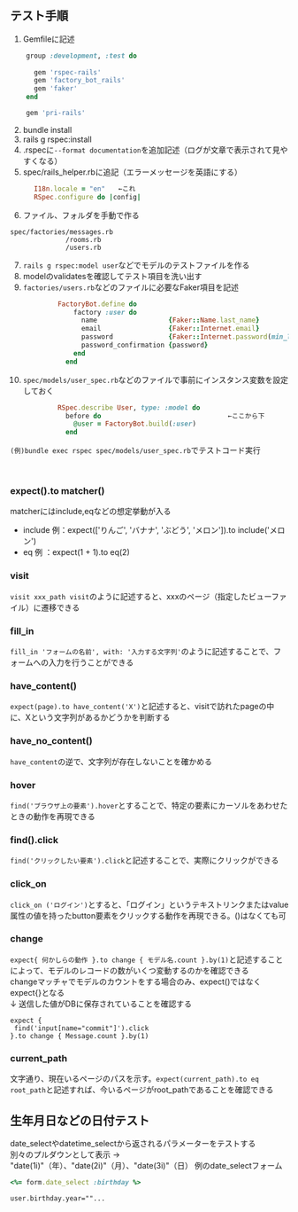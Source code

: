 ## テスト手順
1. Gemfileに記述
```ruby
    group :development, :test do
    
      gem 'rspec-rails'
      gem 'factory_bot_rails'
      gem 'faker'
    end

    gem 'pri-rails'
```

2. bundle install
3. rails g rspec:install
4. .rspecに`--format documentation`を追加記述（ログが文章で表示されて見やすくなる）
5. spec/rails_helper.rbに追記（エラーメッセージを英語にする）
```ruby
      I18n.locale = "en"　　←これ
      RSpec.configure do |config|
```
6. ファイル、フォルダを手動で作る
```
spec/factories/messages.rb
              /rooms.rb
              /users.rb
```
7. `rails g rspec:model user`などでモデルのテストファイルを作る
8. modelのvalidatesを確認してテスト項目を洗い出す
9. `factories/users.rb`などのファイルに必要なFaker項目を記述
```ruby
            FactoryBot.define do
                factory :user do
                  name                  {Faker::Name.last_name}
                  email                 {Faker::Internet.email}
                  password              {Faker::Internet.password(min_length: 6)}
                  password_confirmation {password}
                end
              end
```
10. `spec/models/user_spec.rb`などのファイルで事前にインスタンス変数を設定しておく
```ruby
            RSpec.describe User, type: :model do
              before do                                ←ここから下
                @user = FactoryBot.build(:user)
              end
```

`(例)bundle exec rspec spec/models/user_spec.rb`でテストコード実行

<br>

### expect().to matcher()
matcherにはinclude,eqなどの想定挙動が入る  
* include 例：expect(['りんご', 'バナナ', 'ぶどう', 'メロン']).to include('メロン')  
* eq 例     ：expect(1 + 1).to eq(2)  


### visit
`visit xxx_path visit`のように記述すると、xxxのページ（指定したビューファイル）に遷移できる

### fill_in
`fill_in 'フォームの名前', with: '入力する文字列'`のように記述することで、フォームへの入力を行うことができる
### have_content()
`expect(page).to have_content('X')`と記述すると、visitで訪れたpageの中に、Xという文字列があるかどうかを判断する

### have_no_content()
`have_content`の逆で、文字列が存在しないことを確かめる

### hover
`find('ブラウザ上の要素').hover`とすることで、特定の要素にカーソルをあわせたときの動作を再現できる

### find().click
`find('クリックしたい要素').click`と記述することで、実際にクリックができる

### click_on
`click_on ('ログイン')`とすると、「ログイン」というテキストリンクまたはvalue属性の値を持ったbutton要素をクリックする動作を再現できる。()はなくても可


### change
`expect{ 何かしらの動作 }.to change { モデル名.count }.by(1)`と記述することによって、モデルのレコードの数がいくつ変動するのかを確認できる  
changeマッチャでモデルのカウントをする場合のみ、expect()ではなくexpect{}となる  
  ↓ 送信した値がDBに保存されていることを確認する
```
expect {
 find('input[name="commit"]').click
}.to change { Message.count }.by(1)
```
### current_path
文字通り、現在いるページのパスを示す。`expect(current_path).to eq root_path`と記述すれば、今いるページがroot_pathであることを確認できる


## 生年月日などの日付テスト
date_selectやdatetime_selectから返されるパラメーターをテストする  
別々のプルダウンとして表示 → "date(1i)"（年）、"date(2i)"（月）、"date(3i)"（日）
例のdate_selectフォーム
```ruby
<%= form.date_select :birthday %>
```

```
user.birthday.year=""...
```
